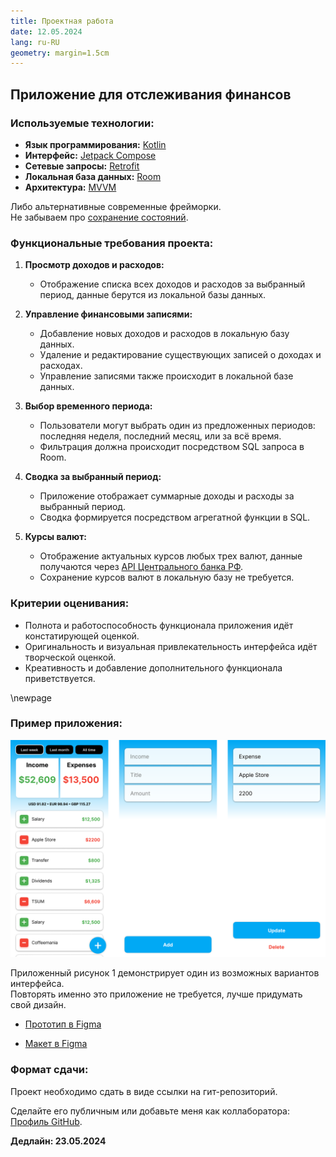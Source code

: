 ```yaml
---
title: Проектная работа
date: 12.05.2024
lang: ru-RU
geometry: margin=1.5cm
---
```

<!-- pandoc files/sources/Проект/ТЗ.md -o 0X\ -\ Проект/Техническое\ Задание.pdf --pdf-engine=xelatex -V mainfont=Times -V colorlinks=true -V linkcolor=blue -V urlcolor=cyan -V toccolor=gray -->

## Приложение для отслеживания финансов

### Используемые технологии:

- **Язык программирования:** [Kotlin](https://kotlinlang.org/docs/home.html)
- **Интерфейс:** [Jetpack Compose](https://developer.android.com/develop/ui/compose/documentation)
- **Сетевые запросы:** [Retrofit](https://github.com/adamxrvn/hse-lyceum-android-course/blob/main/02%20-%20Retrofit/Retrofit%20-%2002.pdf)
- **Локальная база данных:** [Room](https://github.com/adamxrvn/hse-lyceum-android-course/blob/main/05%20-%20Room/05%20-%20Room.pdf)
- **Архитектура:** [MVVM](https://github.com/adamxrvn/hse-lyceum-android-course/blob/main/03%20-%20MVVM/MVVM%20-%2003-2.pdf)

Либо альтернативные современные фрейморки.  
Не забываем про [сохранение состояний](https://github.com/adamxrvn/hse-lyceum-android-course/blob/main/01%20-%20Сохранение%20состояния/01-Save-UI-state.pdf).

### Функциональные требования проекта:

1. **Просмотр доходов и расходов:**
   - Отображение списка всех доходов и расходов за выбранный период, данные берутся из локальной базы данных.

2. **Управление финансовыми записями:**
   - Добавление новых доходов и расходов в локальную базу данных.
   - Удаление и редактирование существующих записей о доходах и расходах.
   - Управление записями также происходит в локальной базе данных.

3. **Выбор временного периода:**
   - Пользователи могут выбрать один из предложенных периодов: последняя неделя, последний месяц, или за всё время.
   - Фильтрация должна происходит посредством SQL запроса в Room.

4. **Сводка за выбранный период:**
   - Приложение отображает суммарные доходы и расходы за выбранный период.
   - Сводка формируется посредством агрегатной функции в SQL.

5. **Курсы валют:**
   - Отображение актуальных курсов любых трех валют, данные получаются через [API Центрального банка РФ](https://www.cbr-xml-daily.ru/daily_json.js).
   - Сохранение курсов валют в локальную базу не требуется.

### Критерии оценивания:

- Полнота и работоспособность функционала приложения идёт констатирующей оценкой.
- Оригинальность и визуальная привлекательность интерфейса идёт творческой оценкой.
- Креативность и добавление дополнительного функционала приветствуется.

\newpage

### Пример приложения:

![Пример приложения](files/images/Проект/example.png)

Приложенный рисунок 1 демонстрирует один из возможных вариантов интерфейса.  
Повторять именно это приложение не требуется, лучше придумать свой дизайн. 

- [Прототип в Figma](https://www.figma.com/proto/GufGFfuEFaYKSNNSzIyvBI/%D0%9F%D1%80%D0%BE%D0%B5%D0%BA%D1%82-%D0%9B%D0%B8%D1%86%D0%B5%D0%B9?page-id=0%3A1&type=design&node-id=1-127&viewport=105%2C-694%2C0.91&t=Foi1ztWDIg1DYrRE-1&scaling=min-zoom&mode=design)

- [Макет в Figma](https://www.figma.com/file/GufGFfuEFaYKSNNSzIyvBI/%D0%9F%D1%80%D0%BE%D0%B5%D0%BA%D1%82-%D0%9B%D0%B8%D1%86%D0%B5%D0%B9?type=design&node-id=0%3A1&mode=design&t=6Tv3YDX5rsnTAplc-1)

### Формат сдачи:

Проект необходимо сдать в виде ссылки на гит-репозиторий. 

Сделайте его публичным или добавьте меня как коллаборатора: [Профиль GitHub](http://github.com/adamxrvn).


**Дедлайн: 23.05.2024**